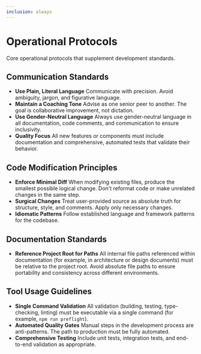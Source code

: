 ```yaml
---
inclusion: always
---
```


# Operational Protocols

Core operational protocols that supplement development standards.

## Communication Standards

- **Use Plain, Literal Language**
  Communicate with precision. Avoid ambiguity, jargon, and figurative language.
- **Maintain a Coaching Tone**
  Advise as one senior peer to another. The goal is collaborative improvement, not dictation.
- **Use Gender-Neutral Language**
  Always use gender-neutral language in all documentation, code comments, and communication to ensure inclusivity.
- **Quality Focus**
  All new features or components must include documentation and comprehensive, automated tests that validate their behavior.

## Code Modification Principles

- **Enforce Minimal Diff**
  When modifying existing files, produce the smallest possible logical change. Don't reformat code or make unrelated changes in the same step.
- **Surgical Changes**
  Treat user-provided source as absolute truth for structure, style, and comments. Apply only necessary changes.
- **Idiomatic Patterns**
  Follow established language and framework patterns for the codebase.

## Documentation Standards

- **Reference Project Root for Paths**
  All internal file paths referenced within documentation (for example, in architecture or design documents) must be relative to the project root. Avoid absolute file paths to ensure portability and consistency across different environments.

## Tool Usage Guidelines

- **Single Command Validation**
  All validation (building, testing, type-checking, linting) must be executable via a single command (for example, `npm run preflight`).
- **Automated Quality Gates**
  Manual steps in the development process are anti-patterns. The path to production must be fully automated.
- **Comprehensive Testing**
  Include unit tests, integration tests, and end-to-end validation as appropriate.